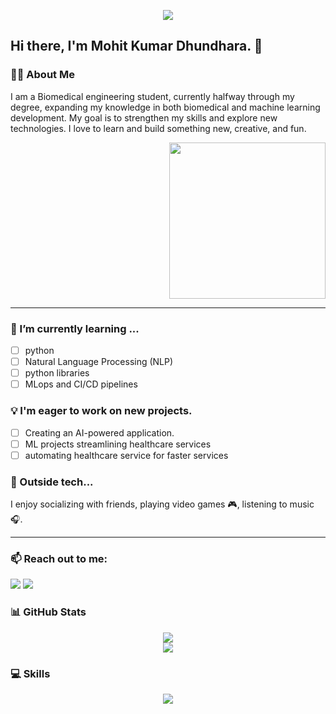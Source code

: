 <p align="center">
  <img src="https://raw.githubusercontent.com/halfrost/halfrost/master/icons/header_.png" />
</p>

## Hi there, I'm Mohit Kumar Dhundhara. 👋

### 👨‍💻 About Me
I am a Biomedical engineering student, currently halfway through my degree, expanding my knowledge in both biomedical and machine learning development. My goal is to strengthen my skills and explore new technologies. I love to learn and build something new, creative, and fun. 
<p align="right">
  <img src="https://i.pinimg.com/originals/80/29/25/802925a1276a63584501a450533c39a0.gif" width="250" />
</p>

---

### 🌱 I’m currently learning ...
- [ ] python 
- [ ] Natural Language Processing (NLP)
- [ ] python libraries 
- [ ] MLops and CI/CD pipelines

### 💡 I'm eager to work on new projects.
- [ ] Creating an AI-powered application.
- [ ] ML projects streamlining healthcare services  
- [ ] automating healthcare service for faster services 

### 🎸 Outside tech...
I enjoy socializing with friends, playing video games 🎮, listening to music 🎧.

---

### 📫 Reach out to me:
<p align="left">
  <a href="mailto:[mkprogramer0@gmail.com]"><img src="https://img.shields.io/badge/Gmail-D14836?style=for-the-badge&logo=gmail&logoColor=white" /></a>
  <a href="https://www.linkedin.com/in/mohit-m-7628ba274/[]"><img src="https://img.shields.io/badge/LinkedIn-0077B5?style=for-the-badge&logo=linkedin&logoColor=white" /></a>
  <!-- <a href="https://twitter.com/[your-twitter-username]"><img src="https://img.shields.io/badge/Twitter-1DA1F2?style=for-the-badge&logo=twitter&logoColor=white" /></a> -->
</p>

### 📊 GitHub Stats
<p align="center">
  <img src="https://github-readme-stats.vercel.app/api?username=Mohit9912&show_icons=true&theme=dracula" />
  <br/>
  <img src="https://github-readme-stats.vercel.app/api/top-langs/?username=Mohit9912&layout=compact&theme=dracula" />
</p>

### 💻 Skills
<p align="center">
  <img src="https://skillicons.dev/icons?i=python" />
</p>
